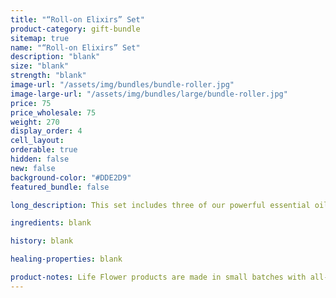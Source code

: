 ```yaml
---
title: "“Roll-on Elixirs” Set"
product-category: gift-bundle
sitemap: true
name: "“Roll-on Elixirs” Set"
description: "blank"
size: "blank"
strength: "blank"
image-url: "/assets/img/bundles/bundle-roller.jpg"
image-large-url: "/assets/img/bundles/large/bundle-roller.jpg"
price: 75
price_wholesale: 75
weight: 270
display_order: 4
cell_layout:
orderable: true
hidden: false
new: false
background-color: "#DDE2D9"
featured_bundle: false

long_description: This set includes three of our powerful essential oil elixirs - each has a unique essential oil blend geared to fight insomnia, anxiety and headaches. Infused with pure hemp-derived CBD, sweet almond oil, therapeutic grade essential oils, organic corresponding herbs and crystals. Originally priced at $75, discounted to $60!

ingredients: blank

history: blank

healing-properties: blank

product-notes: Life Flower products are made in small batches with all-natural and boutique ingredients. Orders are processed and ship within 14 business days. Please allow additional time for&nbsp;delivery.
---
```

